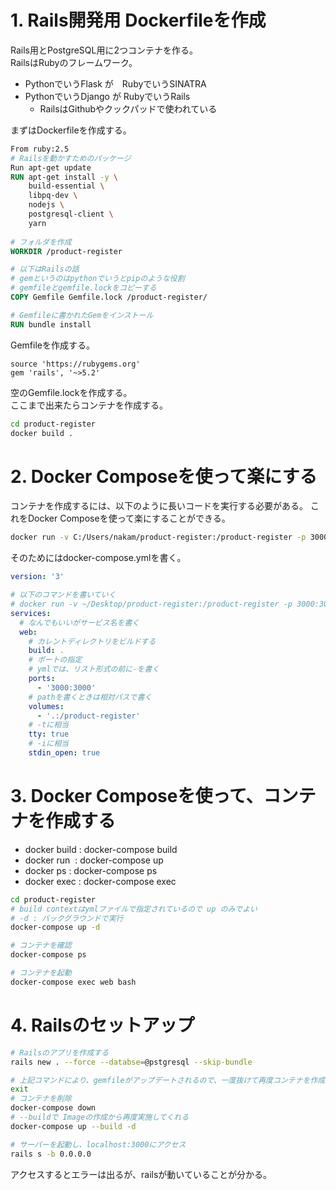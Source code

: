 # 1. Rails開発用 Dockerfileを作成
Rails用とPostgreSQL用に2つコンテナを作る。    
RailsはRubyのフレームワーク。  
* PythonでいうFlask が　RubyでいうSINATRA
* PythonでいうDjango が RubyでいうRails
    * RailsはGithubやクックパッドで使われている

まずはDockerfileを作成する。  
```Dockerfile
From ruby:2.5
# Railsを動かすためのパッケージ
Run apt-get update
RUN apt-get install -y \
    build-essential \
    libpq-dev \
    nodejs \
    postgresql-client \
    yarn
    
# フォルダを作成
WORKDIR /product-register

# 以下はRailsの話
# gemというのはpythonでいうとpipのような役割
# gemfileとgemfile.lockをコピーする
COPY Gemfile Gemfile.lock /product-register/

# Gemfileに書かれたGemをインストール
RUN bundle install
```

Gemfileを作成する。  
```gemfile
source 'https://rubygems.org'
gem 'rails', '~>5.2'
```

空のGemfile.lockを作成する。  
ここまで出来たらコンテナを作成する。  

```sh
cd product-register
docker build .
```

# 2. Docker Composeを使って楽にする

コンテナを作成するには、以下のように長いコードを実行する必要がある。 
これをDocker Composeを使って楽にすることができる。  

```sh
docker run -v C:/Users/nakam/product-register:/product-register -p 3000:3000 -it <ImageID> bash
```

そのためにはdocker-compose.ymlを書く。
```yml
version: '3'

# 以下のコマンドを書いていく
# docker run -v ~/Desktop/product-register:/product-register -p 3000:3000 -it <ID> bash
services:
  # なんでもいいがサービス名を書く
  web:
    # カレントディレクトリをビルドする
    build: .
    # ポートの指定
    # ymlでは、リスト形式の前に-を書く
    ports:
      - '3000:3000'
    # pathを書くときは相対パスで書く
    volumes:
      - '.:/product-register'
    # -tに相当
    tty: true
    # -iに相当
    stdin_open: true
```

# 3. Docker Composeを使って、コンテナを作成する
* docker build <build contexts> : docker-compose build
* docker run <image> : docker-compose up
* docker ps : docker-compose ps
* docker exec <container> : docker-compose exec <service>

```sh
cd product-register
# build contextはymlファイルで指定されているので up のみでよい
# -d : バックグラウンドで実行
docker-compose up -d

# コンテナを確認
docker-compose ps

# コンテナを起動
docker-compose exec web bash
```

# 4. Railsのセットアップ
```sh
# Railsのアプリを作成する
rails new . --force --databse=@pstgresql --skip-bundle

# 上記コマンドにより、gemfileがアップデートされるので、一度抜けて再度コンテナを作成
exit
# コンテナを削除
docker-compose down
# --buildで Imageの作成から再度実施してくれる
docker-compose up --build -d

# サーバーを起動し、localhost:3000にアクセス
rails s -b 0.0.0.0
```
アクセスするとエラーは出るが、railsが動いていることが分かる。